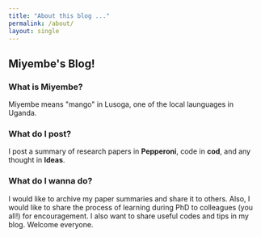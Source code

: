 ```yaml
---
title: "About this blog ..."
permalink: /about/
layout: single
---
```


## Miyembe's Blog!
 
### What is Miyembe?

Miyembe means "mango" in Lusoga, one of the local launguages in Uganda.

### What do I post?

I post a summary of research papers in __Pepperoni__, code in __cod__, and any thought in __Ideas__.

### What do I wanna do?

I would like to archive my paper summaries and share it to others. Also, I would like to share the process of learning during PhD to colleagues (you all!) for encouragement. I also want to share useful codes and tips in my blog. Welcome everyone. 
 
